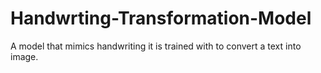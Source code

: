 # Handwrting-Transformation-Model
A model that mimics handwriting it is trained with to convert a text into image.
